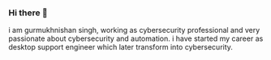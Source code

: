 ### Hi there 👋
i am gurmukhnishan singh, working as cybersecurity professional and very passionate about cybersecurity and automation. i have started my career as desktop support engineer which later transform into cybersecurity.
